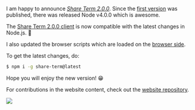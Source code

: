 I am happy to announce [*Share Term 2.0.0*](https://github.com/Share-Term/share-term). Since the [first version](http://share-term.me/blog/2-introducing-share-term) was published, there was released Node v4.0.0 which is awesome.

The [Share Term 2.0.0 client](https://github.com/Share-Term/share-term) is now compatible with the latest changes in Node.js. :tada:

I also updated the browser scripts which are loaded on the [browser side](https://github.com/Share-Term/server).

To get the latest changes, do:

```sh
$ npm i -g share-term@latest
```

Hope you will enjoy the new version! :grin:

For contributions in the website content, check out the [website repository](https://github.com/Share-Term/share-term.me).

![](http://i.imgur.com/873LoeB.png)